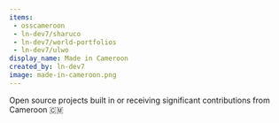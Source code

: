 ```yaml
---
items:
 - osscameroon
 - ln-dev7/sharuco
 - ln-dev7/world-portfolios
 - ln-dev7/ulwo
display_name: Made in Cameroon
created_by: ln-dev7
image: made-in-cameroon.png
---
```

Open source projects built in or receiving significant contributions from Cameroon 🇨🇲
